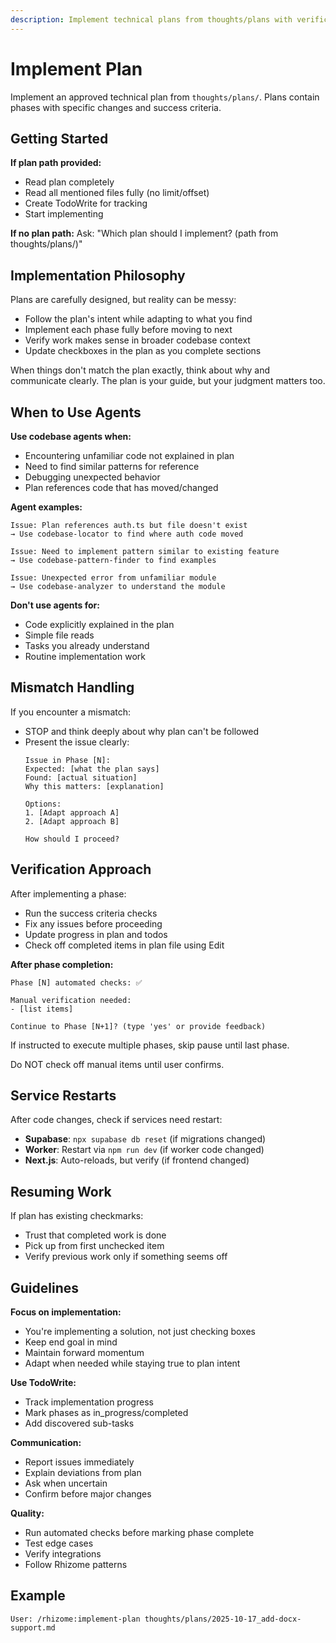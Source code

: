 ```yaml
---
description: Implement technical plans from thoughts/plans with verification
---
```



# Implement Plan

Implement an approved technical plan from `thoughts/plans/`. Plans contain phases with specific changes and success criteria.

## Getting Started

**If plan path provided:**
- Read plan completely
- Read all mentioned files fully (no limit/offset)
- Create TodoWrite for tracking
- Start implementing

**If no plan path:**
Ask: "Which plan should I implement? (path from thoughts/plans/)"

## Implementation Philosophy

Plans are carefully designed, but reality can be messy:
- Follow the plan's intent while adapting to what you find
- Implement each phase fully before moving to next
- Verify work makes sense in broader codebase context
- Update checkboxes in the plan as you complete sections

When things don't match the plan exactly, think about why and communicate clearly. The plan is your guide, but your judgment matters too.

## When to Use Agents

**Use codebase agents when:**
- Encountering unfamiliar code not explained in plan
- Need to find similar patterns for reference
- Debugging unexpected behavior
- Plan references code that has moved/changed

**Agent examples:**
```
Issue: Plan references auth.ts but file doesn't exist
→ Use codebase-locator to find where auth code moved

Issue: Need to implement pattern similar to existing feature
→ Use codebase-pattern-finder to find examples

Issue: Unexpected error from unfamiliar module
→ Use codebase-analyzer to understand the module
```

**Don't use agents for:**
- Code explicitly explained in the plan
- Simple file reads
- Tasks you already understand
- Routine implementation work

## Mismatch Handling

If you encounter a mismatch:
- STOP and think deeply about why plan can't be followed
- Present the issue clearly:
  ```
  Issue in Phase [N]:
  Expected: [what the plan says]
  Found: [actual situation]
  Why this matters: [explanation]

  Options:
  1. [Adapt approach A]
  2. [Adapt approach B]

  How should I proceed?
  ```

## Verification Approach

After implementing a phase:
- Run the success criteria checks
- Fix any issues before proceeding
- Update progress in plan and todos
- Check off completed items in plan file using Edit

**After phase completion:**
```
Phase [N] automated checks: ✅

Manual verification needed:
- [list items]

Continue to Phase [N+1]? (type 'yes' or provide feedback)
```

If instructed to execute multiple phases, skip pause until last phase.

Do NOT check off manual items until user confirms.

## Service Restarts

After code changes, check if services need restart:
- **Supabase**: `npx supabase db reset` (if migrations changed)
- **Worker**: Restart via `npm run dev` (if worker code changed)
- **Next.js**: Auto-reloads, but verify (if frontend changed)

## Resuming Work

If plan has existing checkmarks:
- Trust that completed work is done
- Pick up from first unchecked item
- Verify previous work only if something seems off

## Guidelines

**Focus on implementation:**
- You're implementing a solution, not just checking boxes
- Keep end goal in mind
- Maintain forward momentum
- Adapt when needed while staying true to plan intent

**Use TodoWrite:**
- Track implementation progress
- Mark phases as in_progress/completed
- Add discovered sub-tasks

**Communication:**
- Report issues immediately
- Explain deviations from plan
- Ask when uncertain
- Confirm before major changes

**Quality:**
- Run automated checks before marking phase complete
- Test edge cases
- Verify integrations
- Follow Rhizome patterns

## Example

```
User: /rhizome:implement-plan thoughts/plans/2025-10-17_add-docx-support.md
```